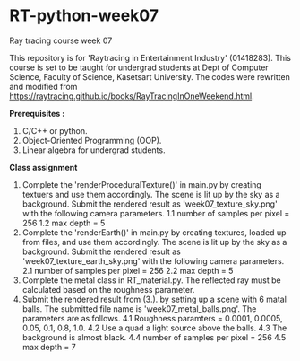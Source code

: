 # RT-python-week07
Ray tracing course week 07

This repository is for 'Raytracing in Entertainment Industry' (01418283).
This course is set to be taught for undergrad students at Dept of Computer Science, Faculty of Science, Kasetsart University.
The codes were rewritten and modified from https://raytracing.github.io/books/RayTracingInOneWeekend.html.

**Prerequisites :**
1. C/C++ or python.
2. Object-Oriented Programming (OOP).
3. Linear algebra for undergrad students.


**Class assignment**
1. Complete the 'renderProceduralTexture()' in main.py by creating textuers and use them accordingly. The scene is lit up by the sky as a background. Submit the rendered result as 'week07_texture_sky.png' with the following camera parameters.
    1.1 number of samples per pixel = 256
    1.2 max depth = 5
2. Complete the 'renderEarth()' in main.py by creating textures, loaded up from files, and use them accordingly. The scene is lit up by the sky as a background. Submit the rendered result as 'week07_texture_earth_sky.png' with the following camera parameters.
    2.1 number of samples per pixel = 256
    2.2 max depth = 5
3. Complete the metal class in RT_material.py. The reflected ray must be calculated based on the roughness parameter.
4. Submit the rendered result from (3.). by setting up a scene with 6 matal balls. The submitted file name is 'week07_metal_balls.png'. The parameters are as follows.
    4.1 Roughness paramters = 0.0001, 0.0005, 0.05, 0.1, 0.8, 1.0. 
    4.2 Use a quad a light source above the balls.
    4.3 The background is almost black.
    4.4 number of samples per pixel = 256
    4.5 max depth = 7



